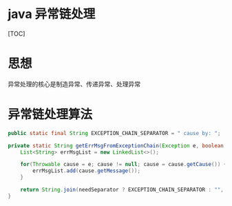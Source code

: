 # java 异常链处理

[TOC]



# 思想

异常处理的核心是制造异常、传递异常、处理异常

# 异常链处理算法

```java
public static final String EXCEPTION_CHAIN_SEPARATOR = " cause by: ";

private static String getErrMsgFromExceptionChain(Exception e, boolean needSeparator) {
    List<String> errMsgList = new LinkedList<>();

    for(Throwable cause = e; cause != null; cause = cause.getCause()) {
        errMsgList.add(cause.getMessage());
    }

    return String.join(needSeparator ? EXCEPTION_CHAIN_SEPARATOR : "", errMsgList);
}
```

